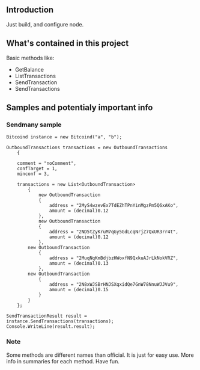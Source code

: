 ## Introduction

Just build, and configure node. 

## What's contained in this project

Basic methods like:
- GetBalance
- ListTransactions
- SendTransaction
- SendTransactions 

## Samples and potentialy important info

### Sendmany sample

```
Bitcoind instance = new Bitcoind("a", "b");

OutboundTransactions transactions = new OutboundTransactions
	{

	comment = "noComment",
	confTarget = 1,
	minconf = 3,

	transactions = new List<OutboundTransaction>
		{
			new OutboundTransaction
			{
				address = "2MyS4wzevEx7TdEZhTPnYinMgzPm5Q6xAKo",
				amount = (decimal)0.12
			},
			new OutboundTransaction
			{
				address = "2ND5tZyKruM7qGy5GdLcqNrjZ7QxUR3rr4t",
				amount = (decimal)0.12
			},
		new OutboundTransaction
			{
				address = "2MuqNqKmBdjbzHWoxfN9QxkuAJrLkNokVRZ",
				amount = (decimal)0.13
			},
		new OutboundTransaction
			{
				address = "2N8xWJSBrHNJSXqxidQe7GnW78NnuWJJVu9",
				amount = (decimal)0.15
			}
		}
	};

SendTransactionResult result = instance.SendTransactions(transactions);
Console.WriteLine(result.result);

```

### Note
Some methods are different names than official. It is just for easy use. More info in summaries for each method. Have fun.